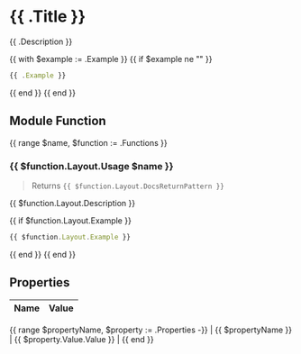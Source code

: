 # {{ .Title }}

{{ .Description }}

{{ with $example := .Example }}
{{ if $example ne "" }}
```js
{{ .Example }}
```
{{ end }}
{{ end }}
## Module Function
{{ range $name, $function := .Functions }}
### {{ $function.Layout.Usage $name }}
> Returns `{{ $function.Layout.DocsReturnPattern }}`

{{ $function.Layout.Description }}

{{ if $function.Layout.Example }}
```js
{{ $function.Layout.Example }}
```
{{ end }}
{{ end }}

## Properties
| Name | Value |
| ---- | ----- |
{{ range $propertyName, $property := .Properties -}}
| {{ $propertyName }} | {{ $property.Value.Value }} |
{{ end }}

